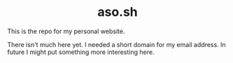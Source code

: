 <h1 align="center">aso.sh</h1>

This is the repo for my personal website.

There isn't much here yet. I needed a short domain for my email address. In future I might put something more interesting here.
